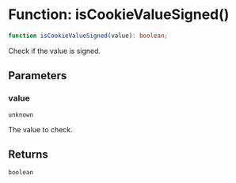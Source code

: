 # Function: isCookieValueSigned()

```ts
function isCookieValueSigned(value): boolean;
```

Check if the value is signed.

## Parameters

### value

`unknown`

The value to check.

## Returns

`boolean`
